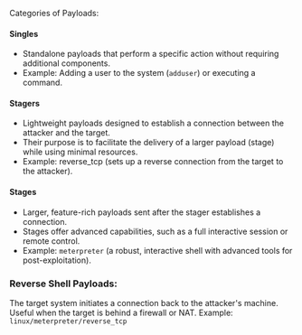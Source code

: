 Categories of Payloads:
#### Singles
- Standalone payloads that perform a specific action without requiring additional components.
- Example: Adding a user to the system (`adduser`) or executing a command.
#### Stagers
- Lightweight payloads designed to establish a connection between the attacker and the target.
- Their purpose is to facilitate the delivery of a larger payload (stage) while using minimal resources.
- Example: reverse_tcp (sets up a reverse connection from the target to the attacker).
#### Stages
- Larger, feature-rich payloads sent after the stager establishes a connection.
- Stages offer advanced capabilities, such as a full interactive session or remote control.
- Example: `meterpreter` (a robust, interactive shell with advanced tools for post-exploitation).
### Reverse Shell Payloads:

The target system initiates a connection back to the attacker's machine.
Useful when the target is behind a firewall or NAT. Example:
`linux/meterpreter/reverse_tcp`